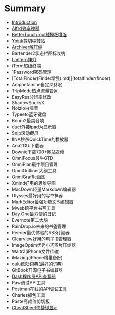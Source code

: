 # Summary

* [Introduction](README.md)
* [Alfrd效率神器](alfred.md)
* [BetterTouchTool触摸板增强](bettertouchtool.md)
* [Yoink剪切中转站](yoink.md)
* [Archiver解压缩](archiver.md)
* Bartender2状态栏图标收纳
* [Lantern神灯](lantern.md)
* iTerm超级终端
* 1Password密码管理
* [TotalFinder\(Finder增强\).md\)](totalfinder(finder)
* Amphetamine自定义休眠
* TripMode热点流量管家
* EasyRes分辨率修改
* ShadowSocksX
* Noizio白噪音
* Typeeto蓝牙键盘
* Boom2最美音响
* duet外接ipad为显示器
* Snip滚动截屏
* IINA秒杀QuickTime的播放器
* Aria2GUI下载器
* Downie下载700+网站视频
* OmniFocus最牛GTD
* OmniPlan最牛项目管理
* OmniOutliner大纲工具
* OmniGraffle画图
* Xmind好用的思维导图
* MacDown轻量Markdown编辑器
* Ulysses最好用的写书神器
* MarkEditor最强功能文本编辑器
* Mweb跨平台书写工具
* Day One最方便的日记
* Evernote第二大脑
* RainDrop.io未来的书签管理
* Reeder最优体验的RSS订阅器
* Clearview好用的电子书管理器
* ImageOptim优秀小巧图片压缩器
* Waltr2\(iPhone文件传输\)
* iMazing\(iPhone增量备份\)
* oulu欧陆词典\(最好的词典\)
* GitBook开源电子书编辑器
* [Dash程序员API查看器](dashapi.md)
* Paw调试API工具
* Postman在线的API调试工具
* Charles抓包工具
* Paste高颜值剪切板
* [CheatSheet快捷键显示](cheatsheet.md)

